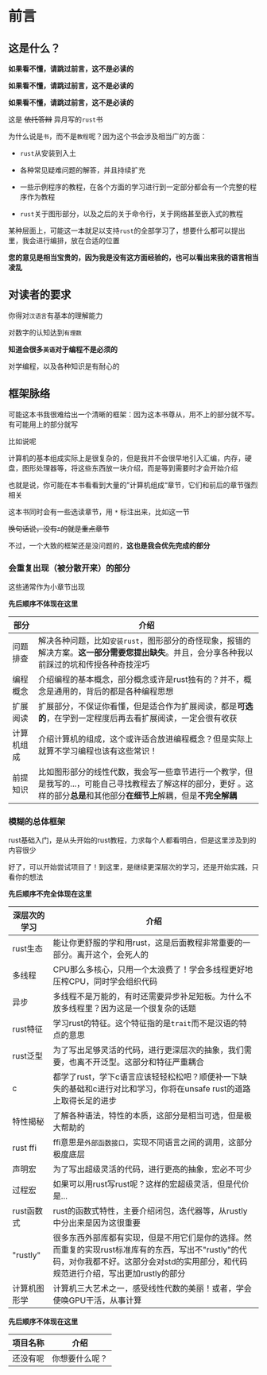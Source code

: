 # 前言

## 这是什么？

**如果看不懂，请跳过前言，这不是必读的** 

**如果看不懂，请跳过前言，这不是必读的** 

**如果看不懂，请跳过前言，这不是必读的** 

这是 ~~依托答辩~~ 异月写的`rust`书

为什么说是`书`，而不是`教程`呢？因为这个书会涉及相当广的方面：

* `rust`从安装到入土

* 各种常见疑难问题的解答，并且持续扩充

* 一些示例程序的教程，在各个方面的学习进行到一定部分都会有一个完整的程序作为教程

* `rust`关于图形部分，以及之后的关于命令行，关于网络甚至嵌入式的教程

某种层面上，可能这一本就足以支持`rust`的全部学习了，想要什么都可以提出里，我会进行编排，放在合适的位置

**您的意见是相当宝贵的，因为我是没有这方面经验的，也可以看出来我的语言相当凌乱**

## 对读者的要求

你得对`汉语言`有基本的理解能力

对数字的认知达到`有理数` 

**知道会很多`英语`对于编程不是必须的**

对学编程，以及各种知识是有耐心的

## 框架脉络

可能这本书我很难给出一个清晰的框架：因为这本书尊从，用不上的部分就不写。有可能用上的部分就写

比如说呢

计算机的基本组成实际上是很复杂的，但是我并不会很早地引入汇编，内存，硬盘，图形处理器等，将这些东西放一块介绍，而是等到需要时才会开始介绍

也就是说，你可能在本书看看到大量的”计算机组成“章节，它们和前后的章节强烈相关

这本书同时会有一些选读章节，用 `*` 标注出来，比如这一节

~~换句话说，没有`*`的就是重点章节~~

不过，一个大致的框架还是没问题的，**这也是我会优先完成的部分**

### 会重复出现（被分散开来）的部分

这些通常作为小章节出现

**先后顺序不体现在这里**

| 部分 | 介绍 | 
|---|---|
| 问题排查   | 解决各种问题，比如`安装rust`，图形部分的奇怪现象，报错的解决方案。**这一部分需要您提出缺失**。并且，会分享各种我以前踩过的坑和传授各种奇技淫巧 |
| 编程概念   | 介绍编程的基本概念，部分概念或许是rust独有的？并不，概念是通用的，背后的都是各种编程思想 |
| 扩展阅读   | 扩展部分，不保证你看懂，但是适合作为扩展阅读，都是**可选的**，在学到一定程度后再去看扩展阅读，一定会很有收获 |
| 计算机组成 | 介绍计算机的组成，这个或许适合放进编程概念？但是实际上就算不学习编程也该有这些常识！|
| 前提知识   | 比如图形部分的线性代数，我会写一些章节进行一个教学，但是我写的...，可能自己寻找教程去了解这样的部分，更好 。这样的部分**总是**和其他部分**在细节上**解耦，但是**不完全解耦** | 

### 模糊的总体框架

rust基础入门，是从头开始的rust教程，力求每个人都看明白，但是这里涉及到的内容很少

好了，可以开始尝试项目了！到这里，是继续更深层次的学习，还是开始实践，只看你的想法

**先后顺序不完全体现在这里**

| 深层次的学习 | 介绍 |
| --- | --- |
| rust生态   | 能让你更舒服的学和用rust，这是后面教程非常重要的一部分。离开这个，会死人的 | 
| 多线程     | CPU那么多核心，只用一个太浪费了！学会多线程更好地压榨CPU，同时学会组织代码 |
| 异步       | 多线程不是万能的，有时还需要异步补足短板。为什么不放多线程里？因为这是一个很复杂的话题|
| rust特征   | 学习rust的特征。这个特征指的是`trait`而不是汉语的特点的意思 |
| rust泛型   | 为了写出足够灵活的代码，进行更深层次的抽象，我们需要，也离不开泛型。这部分和特征严重耦合 |
| c          | 都学了rust，学下c语言应该轻轻松松吧？顺便补一下缺失的基础和c进行对比和学习，你将在unsafe rust的道路上取得长足的进步 |
| 特性揭秘   | 了解各种语法，特性的本质，这部分是相当可选，但是极大帮助的 |
| rust ffi   | ffi意思是`外部函数接口`，实现不同语言之间的调用，这部分极度底层 | 
| 声明宏     | 为了写出超级灵活的代码，进行更高的抽象，宏必不可少 | 
| 过程宏     | 如果可以用rust写rust呢？这样的宏超级灵活，但是代价是... |
| rust函数式 | rust的函数式特性，主要介绍闭包，迭代器等，从rustly中分出来是因为这很重要 |
| "rustly"   | 很多东西外部库都有实现，但是不用它们是你的选择。然而重复的实现rust标准库有的东西，写出不"rustly"的代码，对你我都不好。这部分会对std的实用部分，和代码规范进行介绍，写出更加rustly的部分 |
| 计算机图形学| 计算机三大艺术之一，感受线性代数的美丽！或者，学会使唤GPU干活，从事计算 |

**先后顺序不体现在这里**

| 项目名称 | 介绍 |
| --- | --- |
| 还没有呢 | 你想要什么呢？ |